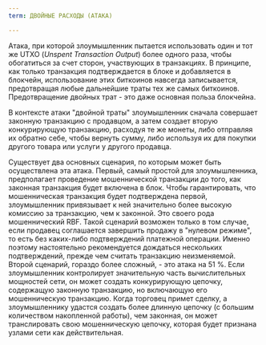 ```yaml
---
term: ДВОЙНЫЕ РАСХОДЫ (АТАКА)

---
```

Атака, при которой злоумышленник пытается использовать один и тот же UTXO (*Unspent Transaction Output*) более одного раза, чтобы обогатиться за счет сторон, участвующих в транзакциях. В принципе, как только транзакция подтверждается в блоке и добавляется в блокчейн, использование этих биткоинов навсегда записывается, предотвращая любые дальнейшие траты тех же самых биткоинов. Предотвращение двойных трат - это даже основная польза блокчейна.

В контексте атаки "двойной траты" злоумышленник сначала совершает законную транзакцию с продавцом, а затем создает вторую конкурирующую транзакцию, расходуя те же монеты, либо отправляя их обратно себе, чтобы вернуть сумму, либо используя их для покупки другого товара или услуги у другого продавца.

Существует два основных сценария, по которым может быть осуществлена эта атака. Первый, самый простой для злоумышленника, предполагает проведение мошеннической транзакции до того, как законная транзакция будет включена в блок. Чтобы гарантировать, что мошенническая транзакция будет подтверждена первой, злоумышленник привязывает к ней значительно более высокую комиссию за транзакцию, чем к законной. Это своего рода мошеннический RBF. Такой сценарий возможен только в том случае, если продавец соглашается завершить продажу в "нулевом режиме", то есть без каких-либо подтверждений платежной операции. Именно поэтому настоятельно рекомендуется дождаться нескольких подтверждений, прежде чем считать транзакцию неизменяемой. Второй сценарий, гораздо более сложный, - это атака на 51 %. Если злоумышленник контролирует значительную часть вычислительных мощностей сети, он может создать конкурирующую цепочку, содержащую законную транзакцию, но включающую его мошенническую транзакцию. Когда торговец примет сделку, а злоумышленнику удастся создать более длинную цепочку (с большим количеством накопленной работы), чем законная, он может транслировать свою мошенническую цепочку, которая будет признана узлами сети как действительная.